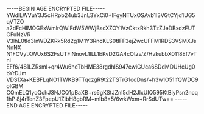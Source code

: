 -----BEGIN AGE ENCRYPTED FILE-----
YWdlLWVuY3J5cHRpb24ub3JnL3YxCi0+IFgyNTUxOSAvb1I3VGtCYjd1UG5qVTZO
a2dFcHlMOGExWmlrQWlFdW5WWjBscXZOY1VzCktxRkh3TzZJeDBxdzFUTGFuNzVR
V3lhL0tId3lnWDZKRk5Rd2g1M1Y3RncKLS0tIFF3ejZwcUFFM1RDS3VSMXJsNnNX
N1FOVytXWUx6S2FsUTFiNnovL1lLL1EKvD2GA4cOtzv/Z/HvkubbX0118Ef7vTni
EFf6/481LZRsmI+qr4Wu6heTbHME38rgdhlS947ewiGUca6SDdMDUHcUg0bYrDJm
VDS1Xa+KEBFLqNO1TWKB9TTqczgR9t22TSTrG1odDns/+h3w1O51IfQWDC9oIGBM
CQmELQ1yoQchJ3NJCQ1pBaXB+rs6gKStJZnI5dH2JlxUIQ595KtBiyPsn2ncq1hP
8j4rTenZ3FpepU1ZIbH8gbRM+mIb8+5/6wkWxm+RrSdUTw==
-----END AGE ENCRYPTED FILE-----
